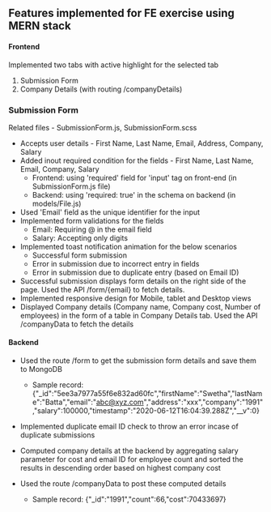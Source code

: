 ## Features implemented for FE exercise using MERN stack

#### Frontend

Implemented two tabs with active highlight for the selected tab
1) Submission Form 
2) Company Details (with routing /companyDetails)

### Submission Form
Related files - SubmissionForm.js, SubmissionForm.scss

- Accepts user details - First Name, Last Name, Email, Address, Company, Salary
- Added inout required condition for the fields - First Name, Last Name, Email, Company, Salary 
   - Frontend: using 'required' field for 'input' tag on front-end (in SubmissionForm.js file)
   - Backend: using 'required: true' in the schema on backend (in models/File.js)
- Used 'Email' field as the unique identifier for the input
- Implemented form validations for the fields
   - Email: Requiring @ in the email field
   - Salary: Accepting only digits
- Implemented toast notification animation for the below scenarios
   - Successful form submission
   - Error in submission due to incorrect entry in fields
   - Error in submission due to duplicate entry (based on Email ID)
- Successful submission displays form details on the right side of the page. Used the API /form/{email} to fetch details.
- Implemented responsive design for Mobile, tablet and Desktop views
- Displayed Company details (Company name, Company cost, Number of employees) in the form of a table in Company Details tab.
  Used the API /companyData to fetch the details

#### Backend
- Used the route /form to get the submission form details and save them to MongoDB
  - Sample record:
  {"_id":"5ee3a7977a55f6e832ad60fc","firstName":"Swetha","lastName":"Batta","email":"abc@xyz.com","address":"xxx","company":"1991","salary":100000,"timestamp":"2020-06-12T16:04:39.288Z","__v":0}
- Implemented duplicate email ID check to throw an error incase of duplicate submissions

- Computed company details at the backend by aggregating salary parameter for cost and email ID for employee count and sorted 
  the results in descending order based on highest company cost
- Used the route /companyData to post these computed details
  - Sample record:
  {"_id":"1991","count":66,"cost":70433697}

